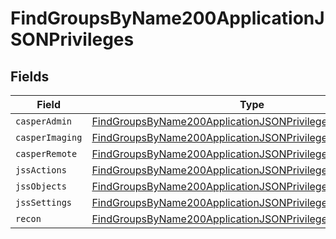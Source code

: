 # FindGroupsByName200ApplicationJSONPrivileges


## Fields

| Field                                                                                                                                               | Type                                                                                                                                                | Required                                                                                                                                            | Description                                                                                                                                         |
| --------------------------------------------------------------------------------------------------------------------------------------------------- | --------------------------------------------------------------------------------------------------------------------------------------------------- | --------------------------------------------------------------------------------------------------------------------------------------------------- | --------------------------------------------------------------------------------------------------------------------------------------------------- |
| `casperAdmin`                                                                                                                                       | [FindGroupsByName200ApplicationJSONPrivilegesCasperAdmin](../../models/operations/findgroupsbyname200applicationjsonprivilegescasperadmin.md)[]     | :heavy_minus_sign:                                                                                                                                  | N/A                                                                                                                                                 |
| `casperImaging`                                                                                                                                     | [FindGroupsByName200ApplicationJSONPrivilegesCasperImaging](../../models/operations/findgroupsbyname200applicationjsonprivilegescasperimaging.md)[] | :heavy_minus_sign:                                                                                                                                  | N/A                                                                                                                                                 |
| `casperRemote`                                                                                                                                      | [FindGroupsByName200ApplicationJSONPrivilegesCasperRemote](../../models/operations/findgroupsbyname200applicationjsonprivilegescasperremote.md)[]   | :heavy_minus_sign:                                                                                                                                  | N/A                                                                                                                                                 |
| `jssActions`                                                                                                                                        | [FindGroupsByName200ApplicationJSONPrivilegesJssActions](../../models/operations/findgroupsbyname200applicationjsonprivilegesjssactions.md)[]       | :heavy_minus_sign:                                                                                                                                  | N/A                                                                                                                                                 |
| `jssObjects`                                                                                                                                        | [FindGroupsByName200ApplicationJSONPrivilegesJssObjects](../../models/operations/findgroupsbyname200applicationjsonprivilegesjssobjects.md)[]       | :heavy_minus_sign:                                                                                                                                  | N/A                                                                                                                                                 |
| `jssSettings`                                                                                                                                       | [FindGroupsByName200ApplicationJSONPrivilegesJssSettings](../../models/operations/findgroupsbyname200applicationjsonprivilegesjsssettings.md)[]     | :heavy_minus_sign:                                                                                                                                  | N/A                                                                                                                                                 |
| `recon`                                                                                                                                             | [FindGroupsByName200ApplicationJSONPrivilegesRecon](../../models/operations/findgroupsbyname200applicationjsonprivilegesrecon.md)[]                 | :heavy_minus_sign:                                                                                                                                  | N/A                                                                                                                                                 |